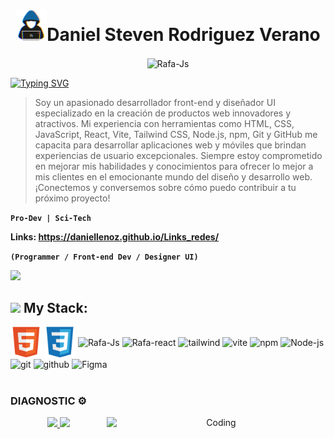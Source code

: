 <h1 align="center">
    <picture><img src = "https://github.com/0xAbdulKhalid/0xAbdulKhalid/raw/main/assets/mdImages/about_me.gif" width = 50px></picture>Daniel Steven Rodriguez Verano
</h1>
<div align="center">
  <img align="center" alt="Rafa-Js" width="250" src="https://github.com/DanielLenoz/DanielLenoz/assets/98136538/ba7578fa-c83f-4d34-adc5-19e8e722e32a">
</div>

<!--   my-ticker -->    
[![Typing SVG](https://readme-typing-svg.herokuapp.com?font=Fira+Code&pause=1000&width=435&lines=%F0%9F%91%8B%F0%9F%8F%BBHi%2C+Soy+Daniel+Rodriguez👨‍💻;👨‍🚀Programador+Front-end🌟;👨‍🎨+Desiner+UI🛸)](https://git.io/typing-svg)
>Soy un apasionado desarrollador front-end y diseñador UI especializado en la creación de productos web innovadores y atractivos. Mi experiencia con herramientas como HTML, CSS, JavaScript, React, Vite, Tailwind CSS, Node.js, npm, Git y GitHub me capacita para desarrollar aplicaciones web y móviles que brindan experiencias de usuario excepcionales. Siempre estoy comprometido en mejorar mis habilidades y conocimientos para ofrecer lo mejor a mis clientes en el emocionante mundo del diseño y desarrollo web. ¡Conectemos y conversemos sobre cómo puedo contribuir a tu próximo proyecto! 


**`Pro-Dev | Sci-Tech`**

**Links: https://daniellenoz.github.io/Links_redes/**

**`(Programmer / Front-end Dev / Designer UI)`**

<img src="https://user-images.githubusercontent.com/73097560/115834477-dbab4500-a447-11eb-908a-139a6edaec5c.gif"><br>
## <img src="https://media2.giphy.com/media/QssGEmpkyEOhBCb7e1/giphy.gif?cid=ecf05e47a0n3gi1bfqntqmob8g9aid1oyj2wr3ds3mg700bl&rid=giphy.gif" width ="25"><b> My Stack:</b>

<div style="display: inline_block">
  <img align="center" alt="Rafa-HTML" width="50" src="https://raw.githubusercontent.com/devicons/devicon/master/icons/html5/html5-original.svg">
  <img align="center" alt="Rafa-CSS" width="50" src="https://raw.githubusercontent.com/devicons/devicon/master/icons/css3/css3-original.svg">
  <img align="center" alt="Rafa-Js"  width="45" src="https://github.com/DanielLenoz/DanielLenoz/assets/98136538/6945be85-ee6e-4842-b59d-19055130af96">
  <img align="center" alt="Rafa-react"  width="50"src="https://cdn.jsdelivr.net/gh/devicons/devicon/icons/react/react-original.svg" />
  <img align="center" alt="tailwind" width="50" src="https://github.com/DanielLenoz/DanielLenoz/assets/98136538/bcea025e-0792-4422-a3e0-e848a30e4402" />
  <img align="center" alt="vite"  width="50" src="https://github.com/DanielLenoz/DanielLenoz/assets/98136538/c99a697e-753d-4dbe-b3d0-8a5fd003b691" />
  <img align="center" alt="npm"  width="80" src="https://github.com/DanielLenoz/DanielLenoz/assets/98136538/99d5bd88-d6e4-4ba8-8bf3-8b8346668e7d" />
  <img align="center" alt="Node-js"  width="50" src="https://github.com/DanielLenoz/DanielLenoz/assets/98136538/8b5bedbd-40b2-402f-8753-21fcfacdb5c8" />
  <img align="center" alt="git"  width="50" src="https://cdn.jsdelivr.net/gh/devicons/devicon/icons/git/git-original.svg" />
  <img align="center" alt="github" width="50" src="https://github.com/DanielLenoz/DanielLenoz/assets/98136538/8c0947d1-84c1-4a6e-8344-5fe62eb8cfd0" />
  <img align="center" alt="Figma" width="30" src="https://github.com/DanielLenoz/DanielLenoz/assets/98136538/bcb99667-4cd6-4640-a2dc-4c5752a36483" />
</div>
<br>

<h3>DIAGNOSTIC ⚙</h3>
<div align="center" tyle="display: inline_block">
  <a href="https://github.com/DanielLenoz">
  <img height="160em" src="https://github-readme-stats.vercel.app/api/top-langs/?username=DanielLenoz&layout=compact&langs_count=7&theme=blue-green"/> 
  <img src="https://user-images.githubusercontent.com/73097560/115834477-dbab4500-a447-11eb-908a-139a6edaec5c.gif">

  <img align="right" alt="Coding" width="350" src="https://th.bing.com/th/id/R.c99e353f761d318322c853c03ebcf21b?rik=nVPq4K7T5nq97g&pid=ImgRaw&r=0">
</div>

